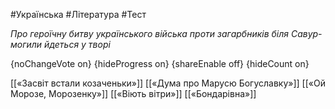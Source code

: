 #Українська #Література #Тест

*Про героїчну битву українського війська проти загарбників біля Савур-могили йдеться у творі*

{noChangeVote on}
{hideProgress on}
{shareEnable off}
{hideCount on}

[[«Засвіт встали козаченьки»]]
[[«Дума про Марусю Богуславку»]]
[[«Ой Морозе, Морозенку»]]
[[«Віють вітри»]]
[[«Бондарівна»]]
